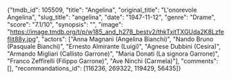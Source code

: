 {"tmdb_id": 105509, "title": "Angelina", "original_title": "L'onorevole Angelina", "slug_title": "angelina", "date": "1947-11-12", "genre": "Drame", "score": "7.1/10", "synopsis": "", "image": "https://image.tmdb.org/t/p/w185_and_h278_bestv2/thkTxitTXGUda2K8LzfefIit88y.jpg", "actors": ["Anna Magnani (Angelina Bianchi)", "Nando Bruno (Pasquale Bianchi)", "Ernesto Almirante (Luigi)", "Agnese Dubbini (Cesira)", "Armando Migliari (Callisto Garrone)", "Maria Donati (La signora Garrone)", "Franco Zeffirelli (Filippo Garrone)", "Ave Ninchi (Carmela)"], "comments": [], "recommandations_id": [116236, 269322, 119429, 56435]}